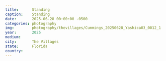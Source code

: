 ```yaml
---
title:  	Standing
caption:	Standing
date:   	2025-06-28 00:00:00 -0500
categories: photography
img:		photography/thevillages/Cummings_20250628_Yashica03_0012_1.jpg
year:		2025
medium:
city:		The Villages
state:		Florida
country:
---
```

